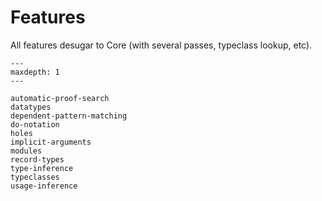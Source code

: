 # Features

All features desugar to Core (with several passes, typeclass lookup, etc).

```{toctree}
---
maxdepth: 1
---

automatic-proof-search
datatypes
dependent-pattern-matching
do-notation
holes
implicit-arguments
modules
record-types
type-inference
typeclasses
usage-inference
```